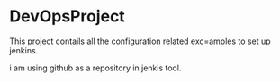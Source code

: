 # DevOpsProject

This project contails all the configuration related exc=amples to set up jenkins.

i am using github as a repository in jenkis tool.
